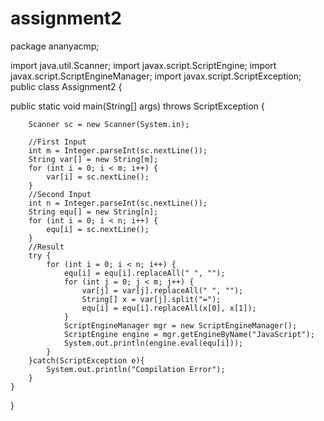 # assignment2
package ananyacmp;

import java.util.Scanner;
import javax.script.ScriptEngine;
import javax.script.ScriptEngineManager;
import javax.script.ScriptException;
public class Assignment2 {

   public static void main(String[] args) throws ScriptException {

        Scanner sc = new Scanner(System.in);

        //First Input
        int m = Integer.parseInt(sc.nextLine());
        String var[] = new String[m];
        for (int i = 0; i < m; i++) {
            var[i] = sc.nextLine();
        }
        //Second Input
        int n = Integer.parseInt(sc.nextLine());
        String equ[] = new String[n];
        for (int i = 0; i < n; i++) {
            equ[i] = sc.nextLine();
        }
        //Result
        try {
            for (int i = 0; i < n; i++) {
                equ[i] = equ[i].replaceAll(" ", "");
                for (int j = 0; j < m; j++) {
                    var[j] = var[j].replaceAll(" ", "");
                    String[] x = var[j].split("=");
                    equ[i] = equ[i].replaceAll(x[0], x[1]);
                }
                ScriptEngineManager mgr = new ScriptEngineManager();
                ScriptEngine engine = mgr.getEngineByName("JavaScript");
                System.out.println(engine.eval(equ[i]));
            }
        }catch(ScriptException e){
            System.out.println("Compilation Error");
        }
    }
}
